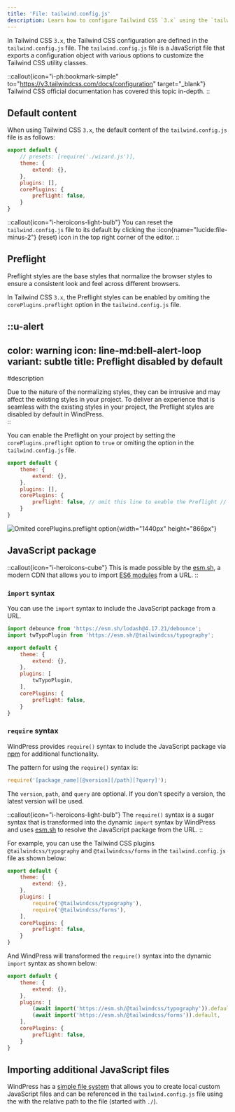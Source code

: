 ```yaml
---
title: 'File: tailwind.config.js'
description: Learn how to configure Tailwind CSS `3.x` using the `tailwind.config.js` file
---
```


In Tailwind CSS `3.x`, the Tailwind CSS configuration are defined in the `tailwind.config.js` file. The `tailwind.config.js` file is a JavaScript file that exports a configuration object with various options to customize the Tailwind CSS utility classes.

::callout{icon="i-ph:bookmark-simple" to="https://v3.tailwindcss.com/docs/configuration" target="_blank"}
Tailwind CSS official documentation has covered this topic in-depth. 
::

## Default content

When using Tailwind CSS `3.x`, the default content of the `tailwind.config.js` file is as follows:

```js [tailwind.config.js]
export default {
    // presets: [require('./wizard.js')],
    theme: {
        extend: {},
    },
    plugins: [],
    corePlugins: {
        preflight: false,
    }
}
```

::callout{icon="i-heroicons-light-bulb"}
You can reset the `tailwind.config.js` file to its default by clicking the :icon{name="lucide:file-minus-2"} (reset) icon in the top right corner of the editor.
::

## Preflight

Preflight styles are the base styles that normalize the browser styles to ensure a consistent look and feel across different browsers.

In Tailwind CSS `3.x`, the Preflight styles can be enabled by omiting the `corePlugins.preflight` option in the `tailwind.config.js` file.

::u-alert
---
color: warning
icon: line-md:bell-alert-loop
variant: subtle
title: Preflight disabled by default
---
#description
<div class="leading-6">
Due to the nature of the normalizing styles, they can be intrusive and may affect the existing styles in your project. To deliver an experience that is seamless with the existing styles in your project, the Preflight styles are disabled by default in WindPress.
</div>
::

You can enable the Preflight on your project by setting the `corePlugins.preflight` option to `true` or omiting the option in the `tailwind.config.js` file.

```js [tailwind.config.js]
export default {
    theme: {
        extend: {},
    },
    plugins: [],
    corePlugins: {
        preflight: false, // omit this line to enable the Preflight // [!code --]
    }
}
```

![Omited `corePlugins.preflight` option](/img/content/docs/guide/configuration/tw-3/file-tailwind-config-js/screenshot-1.png){width="1440px" height="866px"}


## JavaScript package

::callout{icon="i-heroicons-cube"}
This is made possible by the [esm.sh](https://esm.sh/), a modern CDN that allows you to import [ES6 modules](https://developer.mozilla.org/en-US/docs/Web/JavaScript/Guide/Modules) from a URL.
::

### `import` syntax

You can use the `import` syntax to include the JavaScript package from a URL.

```js [tailwind.config.js] {1-2}
import debounce from 'https://esm.sh/lodash@4.17.21/debounce';
import twTypoPlugin from 'https://esm.sh/@tailwindcss/typography';

export default {
    theme: {
        extend: {},
    },
    plugins: [
        twTypoPlugin,
    ],
    corePlugins: {
        preflight: false,
    }
}
```

### `require` syntax

WindPress provides `require()` syntax to include the JavaScript package via [npm](https://www.npmjs.com/) for additional functionality.

The pattern for using the `require()` syntax is:

```js
require('[package_name][@version][/path][?query]');
```

The `version`, `path`, and `query` are optional. If you don't specify a version, the latest version will be used.

::callout{icon="i-heroicons-light-bulb"}
The `require()` syntax is a sugar syntax that is transformed into the dynamic `import` syntax by WindPress and uses [esm.sh](https://esm.sh/) to resolve the JavaScript package from the URL.
::

For example, you can use the Tailwind CSS plugins `@tailwindcss/typography` and `@tailwindcss/forms` in the `tailwind.config.js` file as shown below:

```js [tailwind.config.js] {6-7}
export default {
    theme: {
        extend: {},
    },
    plugins: [
        require('@tailwindcss/typography'),
        require('@tailwindcss/forms'),
    ],
    corePlugins: {
        preflight: false,
    }
}
```

And WindPress will transformed the `require()` syntax into the dynamic `import` syntax as shown below:

```js [tailwind.config.js] {6-7}
export default {
    theme: {
        extend: {},
    },
    plugins: [
        (await import('https://esm.sh/@tailwindcss/typography')).default,
        (await import('https://esm.sh/@tailwindcss/forms')).default,
    ],
    corePlugins: {
        preflight: false,
    }
}
```

## Importing additional JavaScript files

WindPress has a [simple file system](/docs/guide/concepts/simple-file-system/) that allows you to create local custom JavaScript files and can be referenced in the `tailwind.config.js` file using the with the relative path to the file (started with `./`).

